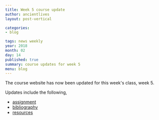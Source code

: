 ```yaml
---
title: Week 5 course update
author: ancientlives
layout: post-vertical

categories:
- blog

tags: news weekly
year: 2018
month: 02
day: 14
published: true
summary: course updates for week 5
menu: blog
---
```


The course website has now been updated for this week's class, week 5.

Updates include the following,

* [assignment](/assignments)
* [bibliography](/bibliography)
* [resources](/links)
